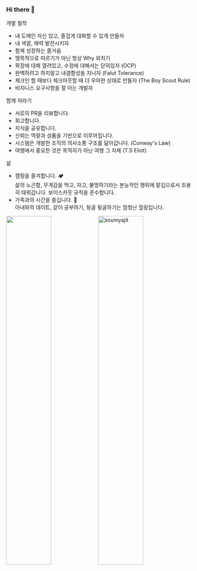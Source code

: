 ### Hi there 👋

개발 철학
- 내 도메인 자신 있고, 즐겁게 대화할 수 있게 만들자
- 내 색깔, 매력 발전시키자
- 함께 성장하는 즐거움
- 맹목적으로 따르기가 아닌 항상 Why 외치기
- 확장에 대해 열려있고, 수정에 대해서는 닫혀있자 (OCP)
- 완벽하려고 하지말고 내결함성을 지니자 (Falut Tolerance)
- 체크인 할 때보다 체크아웃할 때 더 우아한 상태로 만들자 (The Boy Scout Rule)
- 비지니스 요구사항을 잘 아는 개발자

함께 자라기
- 서로의 PR을 리뷰합니다.
- 회고합니다.
- 지식을 공유합니다.
- 신뢰는 역량과 성품을 기반으로 이루어집니다.
- 시스템은 개발한 조직의 의사소통 구조를 닮아갑니다. (Conway's Law)
- 여행에서 중요한 것은 목적지가 아닌 여행 그 자체 (T.S Eliot)

삶
- 캠핑을 즐겨합니다. 🏕  </br>
  삶의 노곤함, 무게감을 먹고, 자고, 불멍하기라는 본능적인 행위에 맡김으로서 조용히 태워갑니다.
  보이스카웃 규칙을 준수합니다.
- 가족과의 시간을 즐깁니다. 👫 </br>
  아내와의 데이트, 같이 공부하기, 뒹굴 뒹굴하기는 엄청난 힐링입니다.

<!-- Stat 
<div align="center">
  <img align="center" src="https://github-readme-stats.anuraghazra1.vercel.app/api?username=evan-hwang&show_icons=true" />
  <img align="center" src="https://github-readme-streak-stats.herokuapp.com/?user=evan-hwang&" alt="soumyajit" />
</div>
-->

<!-- Top Langs
[![Top Langs](https://github-readme-stats.vercel.app/api/top-langs/?username=evan-hwang&layout=compact&theme=monokai)](https://github.com/anuraghazra/github-readme-stats)
-->
<div>
  <img style="width:49%; float:left;" src="https://github-readme-stats.anuraghazra1.vercel.app/api?username=evan-hwang&show_icons=true&hide_border=true" />
  <img style="width:49%; float:left;" src="https://github-readme-streak-stats.herokuapp.com/?user=evan-hwang&hide_border=true&locale=ko" alt="soumyajit" />
</div>
